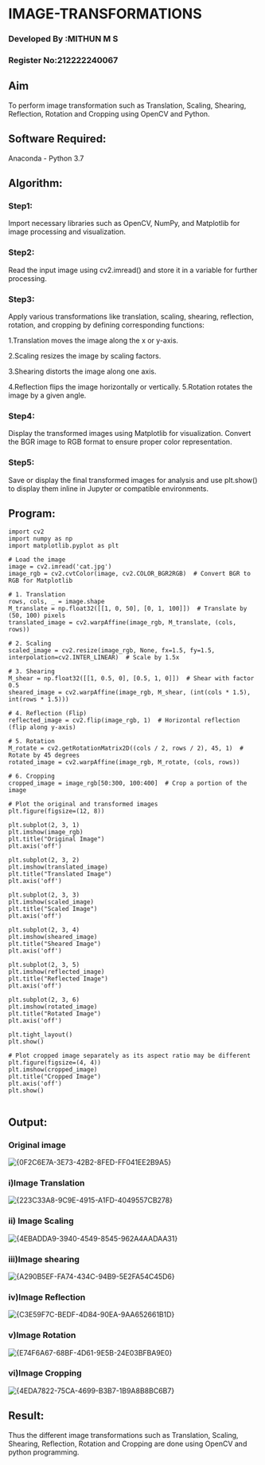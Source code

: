 # IMAGE-TRANSFORMATIONS

### Developed By :MITHUN M S
### Register No:212222240067

## Aim
To perform image transformation such as Translation, Scaling, Shearing, Reflection, Rotation and Cropping using OpenCV and Python.

## Software Required:
Anaconda - Python 3.7

## Algorithm:
### Step1:
Import necessary libraries such as OpenCV, NumPy, and Matplotlib for image processing and visualization.

### Step2:
Read the input image using cv2.imread() and store it in a variable for further processing.

### Step3:
Apply various transformations like translation, scaling, shearing, reflection, rotation, and cropping by defining corresponding functions:

1.Translation moves the image along the x or y-axis.

2.Scaling resizes the image by scaling factors.

3.Shearing distorts the image along one axis.

4.Reflection flips the image horizontally or vertically. 5.Rotation rotates the image by a given angle.

### Step4:
Display the transformed images using Matplotlib for visualization. Convert the BGR image to RGB format to ensure proper color representation.

### Step5:
Save or display the final transformed images for analysis and use plt.show() to display them inline in Jupyter or compatible environments.
## Program:
```
import cv2
import numpy as np
import matplotlib.pyplot as plt

# Load the image
image = cv2.imread('cat.jpg')
image_rgb = cv2.cvtColor(image, cv2.COLOR_BGR2RGB)  # Convert BGR to RGB for Matplotlib

# 1. Translation
rows, cols, _ = image.shape
M_translate = np.float32([[1, 0, 50], [0, 1, 100]])  # Translate by (50, 100) pixels
translated_image = cv2.warpAffine(image_rgb, M_translate, (cols, rows))

# 2. Scaling
scaled_image = cv2.resize(image_rgb, None, fx=1.5, fy=1.5, interpolation=cv2.INTER_LINEAR)  # Scale by 1.5x

# 3. Shearing
M_shear = np.float32([[1, 0.5, 0], [0.5, 1, 0]])  # Shear with factor 0.5
sheared_image = cv2.warpAffine(image_rgb, M_shear, (int(cols * 1.5), int(rows * 1.5)))

# 4. Reflection (Flip)
reflected_image = cv2.flip(image_rgb, 1)  # Horizontal reflection (flip along y-axis)

# 5. Rotation
M_rotate = cv2.getRotationMatrix2D((cols / 2, rows / 2), 45, 1)  # Rotate by 45 degrees
rotated_image = cv2.warpAffine(image_rgb, M_rotate, (cols, rows))

# 6. Cropping
cropped_image = image_rgb[50:300, 100:400]  # Crop a portion of the image

# Plot the original and transformed images
plt.figure(figsize=(12, 8))

plt.subplot(2, 3, 1)
plt.imshow(image_rgb)
plt.title("Original Image")
plt.axis('off')

plt.subplot(2, 3, 2)
plt.imshow(translated_image)
plt.title("Translated Image")
plt.axis('off')

plt.subplot(2, 3, 3)
plt.imshow(scaled_image)
plt.title("Scaled Image")
plt.axis('off')

plt.subplot(2, 3, 4)
plt.imshow(sheared_image)
plt.title("Sheared Image")
plt.axis('off')

plt.subplot(2, 3, 5)
plt.imshow(reflected_image)
plt.title("Reflected Image")
plt.axis('off')

plt.subplot(2, 3, 6)
plt.imshow(rotated_image)
plt.title("Rotated Image")
plt.axis('off')

plt.tight_layout()
plt.show()

# Plot cropped image separately as its aspect ratio may be different
plt.figure(figsize=(4, 4))
plt.imshow(cropped_image)
plt.title("Cropped Image")
plt.axis('off')
plt.show()


```
## Output:
### Original image
![{0F2C6E7A-3E73-42B2-8FED-FF041EE2B9A5}](https://github.com/user-attachments/assets/a93a002f-2322-4e57-b65c-9ecbc651dae1)

### i)Image Translation
![{223C33A8-9C9E-4915-A1FD-4049557CB278}](https://github.com/user-attachments/assets/644f6963-5250-4fe7-806d-af91049fdc55)

### ii) Image Scaling
![{4EBADDA9-3940-4549-8545-962A4AADAA31}](https://github.com/user-attachments/assets/d18fd9a6-85b8-4150-8117-f779142baf96)

### iii)Image shearing
![{A290B5EF-FA74-434C-94B9-5E2FA54C45D6}](https://github.com/user-attachments/assets/7a0bd1ea-e57e-4728-bfaf-49cf60c3c8ac)

### iv)Image Reflection
![{C3E59F7C-BEDF-4D84-90EA-9AA652661B1D}](https://github.com/user-attachments/assets/bae21d42-e021-43d3-be26-ff71f03cfe12)

### v)Image Rotation
![{E74F6A67-68BF-4D61-9E5B-24E03BFBA9E0}](https://github.com/user-attachments/assets/5897228e-7645-4142-b4f6-00b679ca3e63)


### vi)Image Cropping
![{4EDA7822-75CA-4699-B3B7-1B9A8B8BC6B7}](https://github.com/user-attachments/assets/00a9a8c9-7f33-4311-bae0-6649263d0a74)

## Result: 
Thus the different image transformations such as Translation, Scaling, Shearing, Reflection, Rotation and Cropping are done using OpenCV and python programming.
